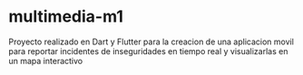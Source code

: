 # multimedia-m1
Proyecto realizado en Dart y Flutter para la creacion de una aplicacion movil para reportar incidentes de inseguridades en tiempo real y visualizarlas en un mapa interactivo
